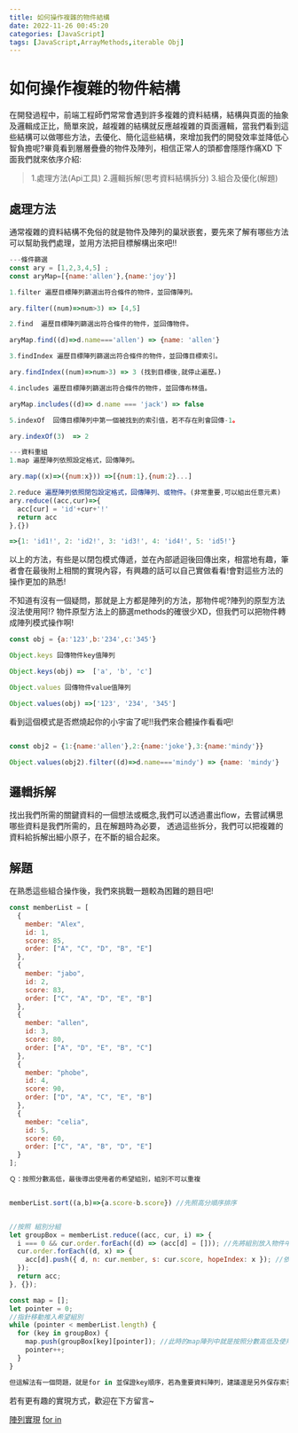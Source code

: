 ```yaml
---
title: 如何操作複雜的物件結構
date: 2022-11-26 00:45:20
categories: [JavaScript]
tags: [JavaScript,ArrayMethods,iterable Obj]
---
```


# 如何操作複雜的物件結構

在開發過程中，前端工程師們常常會遇到許多複雜的資料結構，結構與頁面的抽象及邏輯成正比，簡單來說，越複雜的結構就反應越複雜的頁面邏輯，當我們看到這些結構可以做哪些方法，去優化、簡化這些結構，來增加我們的開發效率並降低心智負擔呢?畢竟看到層層疊疊的物件及陣列，相信正常人的頭都會隱隱作痛XD
下面我們就來依序介紹:
>1.處理方法(Api工具)
>2.邏輯拆解(思考資料結構拆分)
>3.組合及優化(解題)

## 處理方法
通常複雜的資料結構不免俗的就是物件及陣列的巢狀嵌套，要先來了解有哪些方法可以幫助我們處理，並用方法把目標解構出來吧!!

```javascript
---條件篩選 
const ary = [1,2,3,4,5] ;
const aryMap=[{name:'allen'},{name:'joy'}]

1.filter 遍歷目標陣列篩選出符合條件的物件，並回傳陣列。

ary.filter((num)=>num>3) => [4,5]

2.find  遍歷目標陣列篩選出符合條件的物件，並回傳物件。

aryMap.find((d)=>d.name==='allen') => {name: 'allen'}

3.findIndex 遍歷目標陣列篩選出符合條件的物件，並回傳目標索引。

ary.findIndex((num)=>num>3) => 3 (找到目標後,就停止遍歷。)

4.includes 遍歷目標陣列篩選出符合條件的物件，並回傳布林值。

aryMap.includes((d)=> d.name === 'jack') => false 

5.indexOf  回傳目標陣列中第一個被找到的索引值，若不存在則會回傳-1。

ary.indexOf(3)  => 2

---資料重組
1.map 遍歷陣列依照設定格式，回傳陣列。

ary.map((x)=>({num:x})) =>[{num:1},{num:2}...]

2.reduce 遍歷陣列依照閉包設定格式，回傳陣列、或物件。(非常重要,可以組出任意元素)
ary.reduce((acc,cur)=>{
  acc[cur] = 'id'+cur+'!'
  return acc
},{})

=>{1: 'id1!', 2: 'id2!', 3: 'id3!', 4: 'id4!', 5: 'id5!'}

```

以上的方法，有些是以閉包模式傳遞，並在內部遞迴後回傳出來，相當地有趣，筆者會在最後附上相關的實現內容，有興趣的話可以自己實做看看!會對這些方法的操作更加的熟悉!

不知道有沒有一個疑問，那就是上方都是陣列的方法，那物件呢?陣列的原型方法沒法使用阿!?
物件原型方法上的篩選methods的確很少XD，但我們可以把物件轉成陣列模式操作啊!


```javascript
const obj = {a:'123',b:'234',c:'345'}

Object.keys 回傳物件key值陣列

Object.keys(obj) =>  ['a', 'b', 'c']

Object.values 回傳物件value值陣列

Object.values(obj) =>['123', '234', '345']

```

看到這個模式是否燃燒起你的小宇宙了呢!!我們來合體操作看看吧!

```javascript

const obj2 = {1:{name:'allen'},2:{name:'joke'},3:{name:'mindy'}}

Object.values(obj2).filter((d)=>d.name==='mindy') => {name: 'mindy'}

```

## 邏輯拆解

找出我們所需的關鍵資料的一個想法或概念,我們可以透過畫出flow，去嘗試構思哪些資料是我們所需的，且在解題時為必要，
透過這些拆分，我們可以把複雜的資料給拆解出細小原子，在不斷的組合起來。


## 解題

在熟悉這些組合操作後，我們來挑戰一題較為困難的題目吧!

```javascript
const memberList = [
  {
    member: "Alex",
    id: 1,
    score: 85,
    order: ["A", "C", "D", "B", "E"]
  },
  {
    member: "jabo",
    id: 2,
    score: 83,
    order: ["C", "A", "D", "E", "B"]
  },
  {
    member: "allen",
    id: 3,
    score: 80,
    order: ["A", "D", "E", "B", "C"]
  },
  {
    member: "phobe",
    id: 4,
    score: 90,
    order: ["D", "A", "C", "E", "B"]
  },
  {
    member: "celia",
    id: 5,
    score: 60,
    order: ["C", "A", "B", "D", "E"]
  }
];

Ｑ：按照分數高低，最後導出使用者的希望組別，組別不可以重複


memberList.sort((a,b)=>{a.score-b.score}) //先照高分順序排序


//按照 組別分組
let groupBox = memberList.reduce((acc, cur, i) => {
  i === 0 && cur.order.forEach((d) => (acc[d] = [])); //先將組別放入物件中，並將值設為陣列
  cur.order.forEach((d, x) => {
    acc[d].push({ d, n: cur.member, s: cur.score, hopeIndex: x }); //依照順序送入陣列中
  });
  return acc;
}, {});

const map = [];
let pointer = 0;
//指針移動推入希望組別
while (pointer < memberList.length) {
  for (key in groupBox) {
    map.push(groupBox[key][pointer]); //此時的map陣列中就是按照分數高低及使用者意願的順序
    pointer++;
  }
}

但這解法有一個問題，就是for in 並保證key順序，若為重要資料陣列，建議還是另外保存索引值，較為理想喔!

```

若有更有趣的實現方式，歡迎在下方留言~

[陣列實現](https://github.com/eepson123tw/DeepLearnJs/blob/master/10%E8%B3%87%E6%96%99%E7%B5%90%E6%A7%8B%E6%93%8D%E4%BD%9C%E5%8F%8A%E5%AF%A6%E7%8F%BE/arrayApi.js)
[for in](https://developer.mozilla.org/zh-TW/docs/Web/JavaScript/Reference/Statements/for...in)
